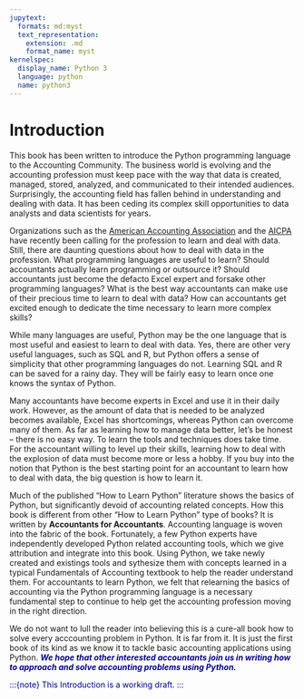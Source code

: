 ```yaml
---
jupytext:
  formats: md:myst
  text_representation:
    extension: .md
    format_name: myst
kernelspec:
  display_name: Python 3
  language: python
  name: python3
---
```


# Introduction

This book has been written to introduce the Python programming language to the Accounting Community. The business world is evolving and the accounting profession must keep pace with the way that data is created, managed, stored, analyzed, and communicated to their intended audiences. Surprisingly, the accounting field has fallen behind in understanding and dealing with data. It has been ceding its complex skill opportunities to data analysts and data scientists for years. 

Organizations such as the [American Accounting Association](https://aaahq.org/) and the [AICPA](https://www.aicpa-cima.com/home) have recently been calling for the profession to learn and deal with data. Still, there are daunting questions about how to deal with data in the profession. What programming languages are useful to learn? Should accountants actually learn programming or outsource it? Should accountants just become the defacto Excel expert and forsake other programming languages? What is the best way accountants can make use of their precious time to learn to deal with data? How can accountants get excited enough to dedicate the time necessary to learn more complex skills?

While many languages are useful, Python may be the one language that is most useful and easiest to learn to deal with data. Yes, there are other very useful languages, such as SQL and R, but Python offers a sense of simplicity that other programming languages do not. Learning SQL and R can be saved for a rainy day. They will be fairly easy to learn once one knows the syntax of Python. 

Many accountants have become experts in Excel and use it in their daily work. However, as the amount of data that is needed to be analyzed becomes available, Excel has shortcomings, whereas Python can overcome many of them. As far as learning how to manage data better, let’s be honest – there is no easy way. To learn the tools and techniques does take time. For the accountant willing to level up their skills, learning how to deal with the explosion of data must become more or less a hobby. If you buy into the notion that Python is the best starting point for an accountant to learn how to deal with data, the big question is how to learn it.

Much of the published “How to Learn Python” literature shows the basics of Python, but significantly devoid of accounting related concepts. How this book is different from other “How to Learn Python” type of books? It is written by **Accountants for Accountants**. Accounting language is woven into the fabric of the book. Fortunately, a few Python experts have independently developed Python related accounting tools, which we give attribution and integrate into this book. Using Python, we take newly created and existings tools and sythesize them with concepts learned in a typical Fundamentals of Accounting textbook to help the reader understand them. For accountants to learn Python, we felt that relearning the basics of accounting via the Python programming language is a necessary fundamental step to continue to help get the accounting profession moving in the right direction. 

We do not want to lull the reader into believing this is a cure-all book how to solve every acccounting problem in Python. It is far from it. It is just the first book of its kind as we know it to tackle basic accounting applications using Python. ***<font color = 'darkblue'>We hope that other interested accountants join us in writing how to approach and solve accounting problems using Python.<font>***


:::{note}
This Introduction is a working draft.
:::

